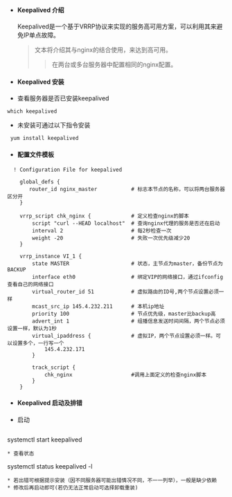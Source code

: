 * #### Keepalived 介绍

  Keepalived是一个基于VRRP协议来实现的服务高可用方案，可以利用其来避免IP单点故障。

  > 文本将介绍其与nginx的结合使用，来达到高可用。
  >
  > > 在两台或多台服务器中配置相同的nginx配置。

* #### Keepalived 安装
 * 查看服务器是否已安装keepalived
 ```
 which keepalived
 ```
 * 未安装可通过以下指令安装
 ```
  yum install keepalived
  ```

* #### 配置文件模板

```
  ! Configuration File for keepalived

    global_defs {
       router_id nginx_master           # 标志本节点的名称，可以将两台服务器区分开
    }

    vrrp_script chk_nginx {             # 定义检查nginx的脚本
        script "curl --HEAD localhost"  # 查询nginx代理的服务是否还在启动
        interval 2                      # 每2秒检查一次
        weight -20                      # 失败一次优先级减少20
    }

    vrrp_instance VI_1 {
        state MASTER                    # 状态，主节点为master，备份节点为BACKUP
        interface eth0                  # 绑定VIP的网络接口，通过ifconfig查看自己的网络接口
        virtual_router_id 51            # 虚拟路由的ID号,两个节点设置必须一样
        mcast_src_ip 145.4.232.211      # 本机ip地址
        priority 100                    # 节点优先级，master比backup高
        advert_int 1                    # 组播信息发送时间间隔，两个节点必须设置一样，默认为1秒
        virtual_ipaddress {             # 虚拟IP，两个节点设置必须一样。可以设置多个，一行写一个
            145.4.232.171
        }

        track_script {
            chk_nginx                   #调用上面定义的检查nginx脚本
        }
    }
```

* #### Keepalived 启动及排错

 * 启动

   ```
  systemctl start keepalived
  ```
 * 查看状态
  ```
  systemctl status keepalived -l
  ```
 * 若出错可根据提示安装（因不同服务器可能出错情况不同，不一一列举），一般是缺少依赖
 * 修改后再启动即可(若仍无法正常启动可选择卸载重装)


